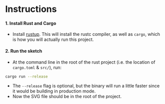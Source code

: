 # Instructions

#### 1. Install Rust and Cargo

* Install [rustup](https://www.rust-lang.org/tools/install). This will install the rustc compiler, as well as `cargo`, which is how you will actually run this project.

#### 2. Run the sketch

* At the command line in the root of the rust project (i.e. the location of `cargo.toml` & `src/`), run:
```sh
cargo run --release
```
* The `--release` flag is optional, but the binary will run a little faster since it would be building in production mode.
* Now the SVG file should be in the root of the project.
